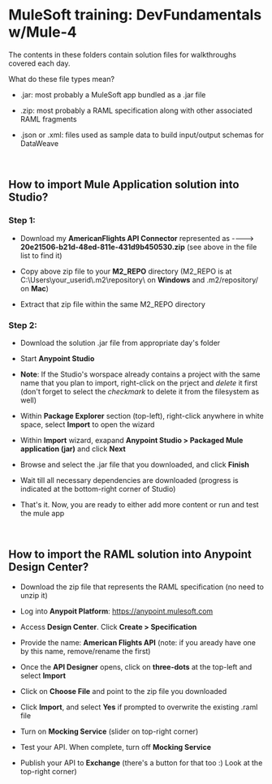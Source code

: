 # MuleSoft training: DevFundamentals w/Mule-4

The contents in these folders contain solution files for walkthroughs covered each day.

What do these file types mean?

- .jar: most probably a MuleSoft app bundled as a .jar file

- .zip: most probably a RAML specification along with other associated RAML fragments

- .json or .xml: files used as sample data to build input/output schemas for DataWeave


<BR>

## How to import **Mule Application** solution into Studio?


### Step 1:

- Download my **AmericanFlights API Connector** represented as ----> **20e21506-b21d-48ed-811e-431d9b450530.zip** (see above in the file list to find it)

- Copy above zip file to your **M2_REPO** directory (M2_REPO is at C:\Users\your_userid\\.m2\repository\ on **Windows** and .m2/repository/ on **Mac**)

- Extract that zip file within the same M2_REPO directory

### Step 2:


- Download the solution .jar file from appropriate day's folder

- Start **Anypoint Studio**

- **Note**: If the Studio's worspace already contains a project with the same name that you plan to import, right-click on the prject and _delete_ it first (don't forget to select the _checkmark_ to delete it from the filesystem as well)

- Within **Package Explorer** section (top-left), right-click anywhere in white space, select **Import** to open the wizard

- Within **Import** wizard, exapand **Anypoint Studio > Packaged Mule application (jar)** and click **Next**

- Browse and select the .jar file that you downloaded, and click **Finish**

- Wait till all necessary dependencies are downloaded (progress is indicated at the bottom-right corner of Studio)

- That's it.  Now, you are ready to either add more content or run and test the mule app


<BR>

## How to import the RAML solution into Anypoint Design Center?

- Download the zip file that represents the RAML specification (no need to unzip it)

- Log into **Anypoit Platform**: https://anypoint.mulesoft.com

- Access **Design Center**.  Click **Create > Specification**

- Provide the name: **American Flights API** (note: if you aready have one by this name, remove/rename the first)

- Once the **API Designer** opens, click on **three-dots** at the top-left and select **Import**

- Click on **Choose File** and point to the zip file you downloaded

- Click **Import**, and select **Yes** if prompted to overwrite the existing .raml file

- Turn on **Mocking Service** (slider on top-right corner)

- Test your API.  When complete, turn off **Mocking Service**

- Publish your API to **Exchange** (there's a button for that too :)  Look at the top-right corner)

<BR>
